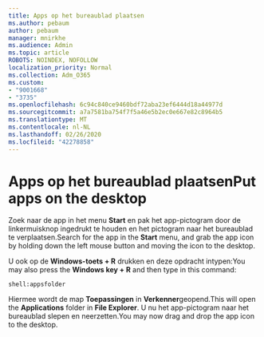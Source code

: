 ```yaml
---
title: Apps op het bureaublad plaatsen
ms.author: pebaum
author: pebaum
manager: mnirkhe
ms.audience: Admin
ms.topic: article
ROBOTS: NOINDEX, NOFOLLOW
localization_priority: Normal
ms.collection: Adm_O365
ms.custom:
- "9001668"
- "3735"
ms.openlocfilehash: 6c94c840ce9460bdf72aba23ef6444d18a44977d
ms.sourcegitcommit: a7a7581ba754f7f5a46e5b2ec0e667e82c8964b5
ms.translationtype: MT
ms.contentlocale: nl-NL
ms.lasthandoff: 02/26/2020
ms.locfileid: "42278858"
---
```

# <a name="put-apps-on-the-desktop"></a><span data-ttu-id="f5026-102">Apps op het bureaublad plaatsen</span><span class="sxs-lookup"><span data-stu-id="f5026-102">Put apps on the desktop</span></span>

<span data-ttu-id="f5026-103">Zoek naar de app in het menu **Start** en pak het app-pictogram door de linkermuisknop ingedrukt te houden en het pictogram naar het bureaublad te verplaatsen.</span><span class="sxs-lookup"><span data-stu-id="f5026-103">Search for the app in the **Start** menu, and grab the app icon by holding down the left mouse button and moving the icon to the desktop.</span></span>

<span data-ttu-id="f5026-104">U ook op de **Windows-toets + R** drukken en deze opdracht intypen:</span><span class="sxs-lookup"><span data-stu-id="f5026-104">You may also press the **Windows key + R** and then type in this command:</span></span>

`shell:appsfolder`

<span data-ttu-id="f5026-105">Hiermee wordt de map **Toepassingen** in **Verkenner**geopend.</span><span class="sxs-lookup"><span data-stu-id="f5026-105">This will open the **Applications** folder in **File Explorer**.</span></span> <span data-ttu-id="f5026-106">U nu het app-pictogram naar het bureaublad slepen en neerzetten.</span><span class="sxs-lookup"><span data-stu-id="f5026-106">You may now drag and drop the app icon to the desktop.</span></span>
